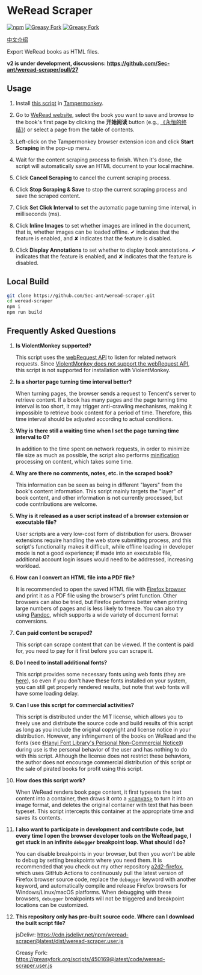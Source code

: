 # WeRead Scraper

[![npm](https://img.shields.io/npm/v/weread-scraper)](https://www.npmjs.com/package/weread-scraper/v/latest)
[![Greasy Fork](https://img.shields.io/greasyfork/v/450169)](https://greasyfork.org/scripts/450169@latest)
[![Greasy Fork](https://img.shields.io/greasyfork/dt/450169)](https://greasyfork.org/scripts/450169@latest)

[中文介绍](README.md)

Export WeRead books as HTML files.

**v2 is under development, discussions: https://github.com/Sec-ant/weread-scraper/pull/27**

## Usage

1. Install [this script](https://greasyfork.org/scripts/450169@latest) in [Tampermonkey](https://tampermonkey.net/).

2. Go to [WeRead website](https://weread.qq.com/), select the book you want to save and browse to the book's first page by clicking the **开始阅读** button (e.g., [《永恒的终结》](https://weread.qq.com/web/reader/f6432a905b73c0f64797a8d)) or select a page from the table of contents.

3. Left-click on the Tampermonkey browser extension icon and click **Start Scraping** in the pop-up menu.

4. Wait for the content scraping process to finish. When it's done, the script will automatically save an HTML document to your local machine.

5. Click **Cancel Scraping** to cancel the current scraping process.

6. Click **Stop Scraping & Save** to stop the current scraping process and save the scraped content.

7. Click **Set Click Interval** to set the automatic page turning time interval, in milliseconds (ms).

8. Click **Inline Images** to set whether images are inlined in the document, that is, whether images can be loaded offline. ✔ indicates that the feature is enabled, and ✘ indicates that the feature is disabled.

9. Click **Display Annotations** to set whether to display book annotations. ✔ indicates that the feature is enabled, and ✘ indicates that the feature is disabled.

## Local Build

```bash
git clone https://github.com/Sec-ant/weread-scraper.git
cd weread-scraper
npm i
npm run build
```

## Frequently Asked Questions

1. **Is ViolentMonkey supported?**

    This script uses the [webRequest API](https://developer.mozilla.org/docs/Mozilla/Add-ons/WebExtensions/API/webRequest) to listen for related network requests. Since [ViolentMonkey does not support the webRequest API](https://github.com/violentmonkey/violentmonkey/issues/583), this script is not supported for installation with ViolentMonkey.

2. **Is a shorter page turning time interval better?**

    When turning pages, the browser sends a request to Tencent's server to retrieve content. If a book has many pages and the page turning time interval is too short, it may trigger anti-crawling mechanisms, making it impossible to retrieve book content for a period of time. Therefore, this time interval should be adjusted according to actual conditions.

3. **Why is there still a waiting time when I set the page turning time interval to 0?**

    In addition to the time spent on network requests, in order to minimize file size as much as possible, the script also performs [minification](<https://en.wikipedia.org/wiki/Minification_(programming)>) processing on content, which takes some time.

4. **Why are there no comments, notes, etc. in the scraped book?**

    This information can be seen as being in different "layers" from the book's content information. This script mainly targets the "layer" of book content, and other information is not currently processed, but code contributions are welcome.

5. **Why is it released as a user script instead of a browser extension or executable file?**

    User scripts are a very low-cost form of distribution for users. Browser extensions require handling the web store submitting process, and this script's functionality makes it difficult, while offline loading in developer mode is not a good experience; if made into an executable file, additional account login issues would need to be addressed, increasing workload.

6. **How can I convert an HTML file into a PDF file?**

    It is recommended to open the saved HTML file with [Firefox browser](http://www.firefox.com/) and print it as a PDF file using the browser's print function. Other browsers can also be tried, but Firefox performs better when printing large numbers of pages and is less likely to freeze. You can also try using [Pandoc](https://pandoc.org/), which supports a wide variety of document format conversions.

7. **Can paid content be scraped?**

    This script can scrape content that can be viewed. If the content is paid for, you need to pay for it first before you can scrape it.

8. **Do I need to install additional fonts?**

    This script provides some necessary fonts using web fonts (they are [here](https://github.com/Sec-ant/weread-scraper/tree/main/public/fonts)), so even if you don't have these fonts installed on your system, you can still get properly rendered results, but note that web fonts will have some loading delay.

9. **Can I use this script for commercial activities?**

    This script is distributed under the MIT license, which allows you to freely use and distribute the source code and build results of this script as long as you include the original copyright and license notice in your distribution. However, any infringement of the books on WeRead and the fonts (see [《Hanyi Font Library's Personal Non-Commercial Notice》](https://www.hanyi.com.cn/faq-doc-1)) during use is the personal behavior of the user and has nothing to do with this script. Although the license does not restrict these behaviors, the author does not encourage commercial distribution of this script or the sale of pirated books for profit using this script.

10. **How does this script work?**

    When WeRead renders book page content, it first typesets the text content into a container, then draws it onto a [\<canvas\>](https://developer.mozilla.org/docs/Web/HTML/Element/canvas) to turn it into an image format, and deletes the original container with text that has been typeset. This script intercepts this container at the appropriate time and saves its contents.

11. **I also want to participate in development and contribute code, but every time I open the browser developer tools on the WeRead page, I get stuck in an infinite `debugger` breakpoint loop. What should I do?**

    You can disable breakpoints in your browser, but then you won't be able to debug by setting breakpoints where you need them. It is recommended that you check out my other repository [a2d2-firefox](https://github.com/Sec-ant/a2d2-firefox), which uses GitHub Actions to continuously pull the latest version of Firefox browser source code, replace the `debugger` keyword with another keyword, and automatically compile and release Firefox browsers for Windows/Linux/macOS platforms. When debugging with these browsers, `debugger` breakpoints will not be triggered and breakpoint locations can be customized.

12. **This repository only has pre-built source code. Where can I download the built script file?**

    jsDelivr: https://cdn.jsdelivr.net/npm/weread-scraper@latest/dist/weread-scraper.user.js

    Greasy Fork: https://greasyfork.org/scripts/450169@latest/code/weread-scraper.user.js
